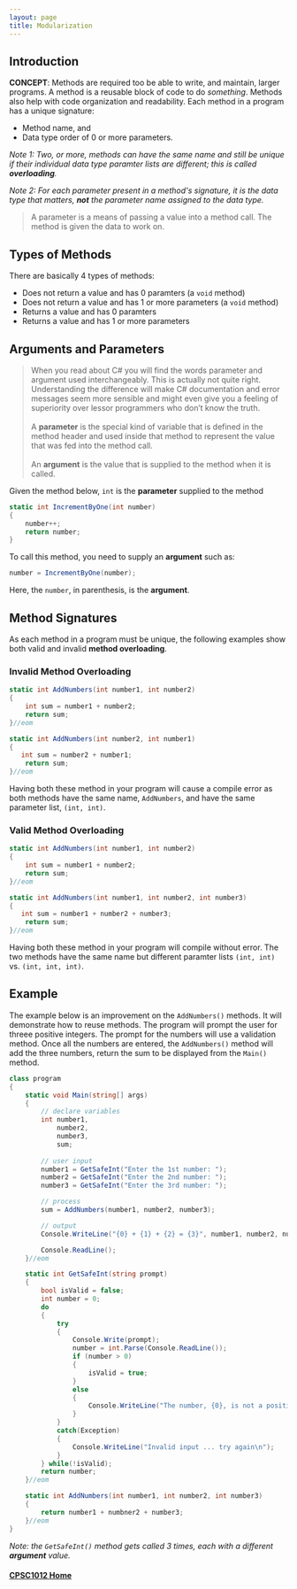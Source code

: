 ```yaml
---
layout: page
title: Modularization
---
```

## Introduction
**CONCEPT**: Methods are required too be able to write, and maintain, larger programs. A method is a reusable block of code to do _something_. Methods also help with code organization and readability. Each method in a program has a unique signature:
*  Method name, and
*  Data type order of 0 or more parameters.

_Note 1: Two, or more, methods can have the same name and still be unique if their individual data type paramter lists are different; this is called **overloading**._

_Note 2: For each parameter present in a method's signature, it is the data type that matters, **not** the parameter name assigned to the data type._

> A parameter is a means of passing a value into a method call. The method is given the data to work on.

## Types of Methods
There are basically 4 types of methods:
*  Does not return a value and has 0 paramters (a `void` method)
*  Does not return a value and has 1 or more parameters (a `void` method)
*  Returns a value and has 0 paramters
*  Returns a value and has 1 or more parameters

## Arguments and Parameters
> When you read about C# you will find the words parameter and argument used interchangeably. This is actually not quite right. Understanding the difference will make C# documentation and error messages seem more sensible and might even give you a feeling of superiority over lessor programmers who don’t know the truth.<br><br>
A **parameter** is the special kind of variable that is defined in the method header and used inside that method to represent the value that was fed into the method call.<br><br>
An **argument** is the value that is supplied to the method when it is called.

Given the method below, `int` is the **parameter** supplied to the method

```csharp
static int IncrementByOne(int number)
{
    number++;
    return number;
}
```

To call this method, you need to supply an **argument** such as:

```csharp
number = IncrementByOne(number);
```

Here, the `number`, in parenthesis, is the **argument**.

## Method Signatures
As each method in a program must be unique, the following examples show both valid and invalid **method overloading**.

### Invalid Method Overloading

```csharp
static int AddNumbers(int number1, int number2)
{
    int sum = number1 + number2;
    return sum;
}//eom

static int AddNumbers(int number2, int number1)
{
   int sum = number2 + number1;
    return sum;
}//eom
```

Having both these method in your program will cause a compile error as both methods have the same name, `AddNumbers`, and have the same parameter list, `(int, int)`.

### Valid Method Overloading

```csharp
static int AddNumbers(int number1, int number2)
{
    int sum = number1 + number2;
    return sum;
}//eom

static int AddNumbers(int number1, int number2, int number3)
{
   int sum = number1 + number2 + number3;
    return sum;
}//eom
```

Having both these method in your program will compile without error. The two methods have the same name but different paramter lists `(int, int)` vs. `(int, int, int)`.


## Example
The example below is an improvement on the `AddNumbers()` methods. It will demonstrate how to reuse methods. The program will prompt the user for threee positive integers. The prompt for the numbers will use a validation method. Once all the numbers are entered, the `AddNumbers()` method will add the three numbers, return the sum to be displayed from the `Main()` method.

```csharp
class program
{
    static void Main(string[] args)
    {
        // declare variables
        int number1,
            number2,
            number3,
            sum;
        
        // user input
        number1 = GetSafeInt("Enter the 1st number: ");
        number2 = GetSafeInt("Enter the 2nd number: ");
        number3 = GetSafeInt("Enter the 3rd number: ");

        // process
        sum = AddNumbers(number1, number2, number3);

        // output
        Console.WriteLine("{0} + {1} + {2} = {3}", number1, number2, number3, sum);

        Console.ReadLine();
    }//eom

    static int GetSafeInt(string prompt)
    {
        bool isValid = false;
        int number = 0;
        do
        {
            try
            {
                Console.Write(prompt);
                number = int.Parse(Console.ReadLine());
                if (number > 0)
                {
                    isValid = true;
                }
                else
                {
                    Console.WriteLine("The number, {0}, is not a positive integer ... try again", number)
                }
            }
            catch(Exception)
            {
                Console.WriteLine("Invalid input ... try again\n");
            }
        } while(!isValid);
        return number;
    }//eom

    static int AddNumbers(int number1, int number2, int number3)
    {
        return number1 + numbner2 + number3;
    }//eom
}
```

_Note: the `GetSafeInt()` method gets called 3 times, each with a different **argument** value._

#### [CPSC1012 Home](../)